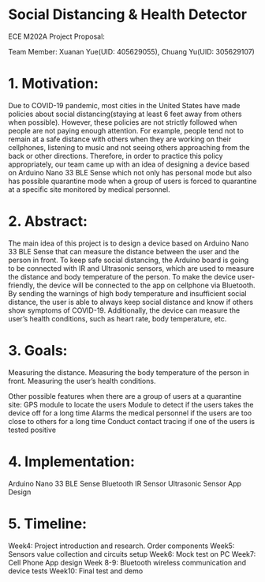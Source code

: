 # Social Distancing & Health Detector

ECE M202A Project Proposal:

Team Member: Xuanan Yue(UID: 405629055), Chuang Yu(UID: 305629107)

# 1. Motivation:
Due to COVID-19 pandemic, most cities in the United States have made policies about social distancing(staying at least 6 feet away from others when possible). However, these policies are not strictly followed when people are not paying enough attention. For example, people tend not to remain at a safe distance with others when they are working on their cellphones, listening to music and not seeing others approaching from the back or other directions. Therefore, in order to practice this policy appropriately, our team came up with an idea of designing a device based on Arduino Nano 33 BLE Sense which not only has personal mode but also has possible quarantine mode when a group of users is forced to quarantine at a specific site monitored by medical personnel. 

# 2. Abstract:
The main idea of this project is to design a device based on Arduino Nano 33 BLE Sense that can measure the distance between the user and the person in front. To keep safe social distancing, the Arduino board is going to be connected with IR and Ultrasonic sensors, which are used to measure the distance and body temperature of the person. To make the device user-friendly, the device will be connected to the app on cellphone via Bluetooth. By sending the warnings of high body temperature and insufficient social distance, the user is able to always keep social distance and know if others show symptoms of COVID-19. Additionally, the device can measure the user’s health conditions, such as heart rate, body temperature, etc.

# 3. Goals:
Measuring the distance.
Measuring the body temperature of the person in front.
Measuring the user’s health conditions. 

Other possible features when there are a group of users at a quarantine site:
GPS module to locate the users 
Module to detect if the users takes the device off for a long time
Alarms the medical personnel if the users are too close to others for a long time
Conduct contact tracing if one of the users is tested positive 
	


# 4. Implementation:
Arduino Nano 33 BLE Sense
Bluetooth
IR Sensor
Ultrasonic Sensor 
App Design


# 5. Timeline:
Week4: Project introduction and research. Order components
Week5: Sensors value collection and circuits setup
Week6: Mock test on PC
Week7: Cell Phone App design
Week 8-9: Bluetooth wireless communication and device tests
Week10: Final test and demo
 

